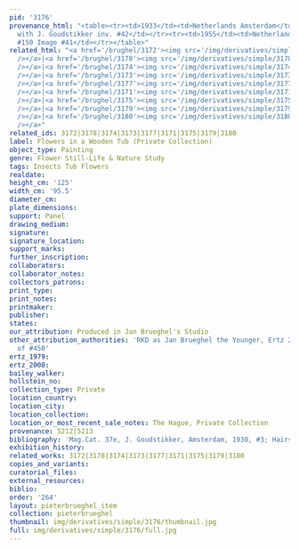 ```yaml
---
pid: '3176'
provenance_html: "<table><tr><td>1933</td><td>Netherlands Amsterdam</td><td>Exhibited
  with J. Goudstikker inv. #42</td></tr><tr><td>1955</td><td>Netherlands Rotterdam</td><td>Catalogue
  #150 Image #41</td></tr></table>"
related_html: "<a href='/brughel/3172'><img src='/img/derivatives/simple/3172/thumbnail.jpg'
  /></a>|<a href='/brughel/3178'><img src='/img/derivatives/simple/3178/thumbnail.jpg'
  /></a>|<a href='/brughel/3174'><img src='/img/derivatives/simple/3174/thumbnail.jpg'
  /></a>|<a href='/brughel/3173'><img src='/img/derivatives/simple/3173/thumbnail.jpg'
  /></a>|<a href='/brughel/3177'><img src='/img/derivatives/simple/3177/thumbnail.jpg'
  /></a>|<a href='/brughel/3171'><img src='/img/derivatives/simple/3171/thumbnail.jpg'
  /></a>|<a href='/brughel/3175'><img src='/img/derivatives/simple/3175/thumbnail.jpg'
  /></a>|<a href='/brughel/3179'><img src='/img/derivatives/simple/3179/thumbnail.jpg'
  /></a>|<a href='/brughel/3180'><img src='/img/derivatives/simple/3180/thumbnail.jpg'
  /></a>"
related_ids: 3172|3178|3174|3173|3177|3171|3175|3179|3180
label: Flowers in a Wooden Tub (Private Collection)
object_type: Painting
genre: Flower Still-Life & Nature Study
tags: Insects Tub Flowers
realdate: 
height_cm: '125'
width_cm: '95.5'
diameter_cm: 
plate_dimensions: 
support: Panel
drawing_medium: 
signature: 
signature_location: 
support_marks: 
further_inscription: 
collaborators: 
collaborator_notes: 
collectors_patrons: 
print_type: 
print_notes: 
printmaker: 
publisher: 
states: 
our_attribution: Produced in Jan Brueghel's Studio
other_attribution_authorities: 'RKD as Jan Brueghel the Younger, Ertz 2008-10, variant
  of #450'
ertz_1979: 
ertz_2008: 
bailey_walker: 
hollstein_no: 
collection_type: Private
location_country: 
location_city: 
location_collection: 
location_or_most_recent_sale_notes: The Hague, Private Collection
provenance: 5212|5213
bibliography: 'Mag.Cat. 37e, J. Goudstikker, Amsterdam, 1930, #3; Hairs, p. 204'
exhibition_history: 
related_works: 3172|3178|3174|3173|3177|3171|3175|3179|3180
copies_and_variants: 
curatorial_files: 
external_resources: 
biblio: 
order: '264'
layout: pieterbrueghel_item
collection: pieterbrueghel
thumbnail: img/derivatives/simple/3176/thumbnail.jpg
full: img/derivatives/simple/3176/full.jpg
---
```

